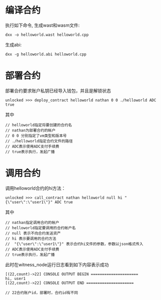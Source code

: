 # 编译合约
执行如下命令, 生成wast和wasm文件:
```
dxx -o helloworld.wast helloworld.cpp
```

生成abi:
```
dxx -g helloworld.abi helloworld.cpp
```

# 部署合约

部署合约要求账户私钥已经导入钱包，并且是解锁状态
```
unlocked >>> deploy_contract helloworld nathan 0 0 ./helloworld ADC true

```
其中
```
// helloworld指定将要创建的合约名
// nathan为部署合约的帐户
// 0 0 分别指定了vm类型和版本号
// ./helloworld指定合约文件的路径
// ADC表示使用ADC支付手续费
// true表示执行，发起广播
```

# 调用合约
调用helloworld合约的hi方法：
```
unlocked >>> call_contract nathan helloworld null hi "{\"user\":\"user1\"}" ADC true
```
其中
```
// nathan指定调用合约的帐户
// helloworld指定要调用的合约帐户名
// null 表示不向合约发送资产
// hi 表示要调用的合约方法
//  "{\"user\":\"user1\"}" 表示合约hi文件的参数，参数以json格式传入
// ADC表示使用ADC支付手续费
// true表示执行，发起广播
```

此时在witness_node运行日志看到如下内容表示成功
```
[(22,count)->22] CONSOLE OUTPUT BEGIN =====================
hi, user1
[(22,count)->22] CONSOLE OUTPUT END =====================
```

```
// 22合约账户id，部署时，合约id有不同
```